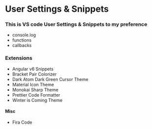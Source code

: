 # User Settings & Snippets

### This is VS code User Settings & Snippets to my preference

-   console.log
-   functions
-   callbacks

### Extensions

-   Angular v6 Snippets
-   Bracket Pair Colorizer
-   Dark Atom Dark Green Cursor Theme
-   Material Icon Theme
-   Monokai Sharp Theme
-   Prettier Code Formatter
-   Winter is Coming Theme

#### Misc

-   Fira Code
